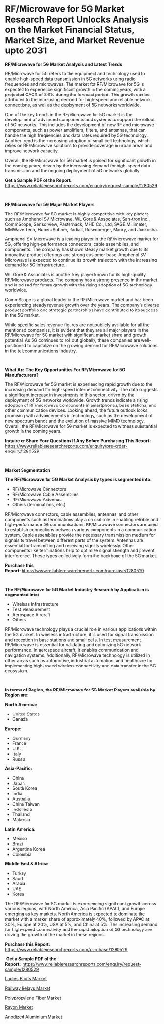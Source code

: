 <p><h1>RF/Microwave for 5G Market Research Report Unlocks Analysis on the Market Financial Status, Market Size, and Market Revenue upto 2031</h1></p><p><strong>RF/Microwave for 5G Market Analysis and Latest Trends</strong></p>
<p><p>RF/Microwave for 5G refers to the equipment and technology used to enable high-speed data transmission in 5G networks using radio frequencies and microwaves. The market for RF/Microwave for 5G is expected to experience significant growth in the coming years, with a projected CAGR of 8.6% during the forecast period. This growth can be attributed to the increasing demand for high-speed and reliable network connections, as well as the deployment of 5G networks worldwide.</p><p>One of the key trends in the RF/Microwave for 5G market is the development of advanced components and systems to support the rollout of 5G networks. This includes the development of new RF and microwave components, such as power amplifiers, filters, and antennas, that can handle the high frequencies and data rates required by 5G technology. Another trend is the increasing adoption of small cell technology, which relies on RF/Microwave solutions to provide coverage in urban areas and improve network capacity.</p><p>Overall, the RF/Microwave for 5G market is poised for significant growth in the coming years, driven by the increasing demand for high-speed data transmission and the ongoing deployment of 5G networks globally.</p></p>
<p><strong>Get a Sample PDF of the Report:&nbsp;</strong> <a href="https://www.reliableresearchreports.com/enquiry/request-sample/1280529">https://www.reliableresearchreports.com/enquiry/request-sample/1280529</a></p>
<p>&nbsp;</p>
<p><strong>RF/Microwave for 5G Major Market Players</strong></p>
<p><p>The RF/Microwave for 5G market is highly competitive with key players such as Amphenol SV Microwave, WL Gore & Associates, San-tron Inc., CommScope, Sensorview, Pasternack, MHD Co., Ltd, SAGE Millimeter, MMWave Tech, Huber+Suhner, Radiall, Rosenberger, Maury, and Junkosha.</p><p>Amphenol SV Microwave is a leading player in the RF/Microwave market for 5G, offering high-performance connectors, cable assemblies, and components. The company has shown steady market growth due to its innovative product offerings and strong customer base. Amphenol SV Microwave is expected to continue its growth trajectory with the increasing demand for 5G infrastructure.</p><p>WL Gore & Associates is another key player known for its high-quality RF/Microwave products. The company has a strong presence in the market and is poised for future growth with the rising adoption of 5G technology worldwide.</p><p>CommScope is a global leader in the RF/Microwave market and has been experiencing steady revenue growth over the years. The company's diverse product portfolio and strategic partnerships have contributed to its success in the 5G market.</p><p>While specific sales revenue figures are not publicly available for all the mentioned companies, it is evident that they are all major players in the RF/Microwave for 5G market with significant market share and growth potential. As 5G continues to roll out globally, these companies are well-positioned to capitalize on the growing demand for RF/Microwave solutions in the telecommunications industry.</p></p>
<p>&nbsp;</p>
<p><strong>What Are The Key Opportunities For RF/Microwave for 5G Manufacturers?</strong></p>
<p><p>The RF/Microwave for 5G market is experiencing rapid growth due to the increasing demand for high-speed internet connectivity. The data suggests a significant increase in investments in this sector, driven by the deployment of 5G networks worldwide. Growth trends indicate a rising adoption of RF/microwave components in smartphones, base stations, and other communication devices. Looking ahead, the future outlook looks promising with advancements in technology, such as the development of new spectrum bands and the evolution of massive MIMO technology. Overall, the RF/Microwave for 5G market is expected to witness substantial growth in the coming years.</p></p>
<p><strong>Inquire or Share Your Questions If Any Before Purchasing This Report:</strong> <a href="https://www.reliableresearchreports.com/enquiry/pre-order-enquiry/1280529">https://www.reliableresearchreports.com/enquiry/pre-order-enquiry/1280529</a></p>
<p>&nbsp;</p>
<p><strong>Market Segmentation</strong></p>
<p><strong>The RF/Microwave for 5G Market Analysis by types is segmented into:</strong></p>
<p><ul><li>RF/Microwave Connectors</li><li>RF/Microwave Cable Assemblies</li><li>RF/Microwave Antennas</li><li>Others (terminations, etc.)</li></ul></p>
<p><p>RF/Microwave connectors, cable assemblies, antennas, and other components such as terminations play a crucial role in enabling reliable and high-performance 5G communications. RF/Microwave connectors are used to establish connections between various components in a communication system. Cable assemblies provide the necessary transmission medium for signals to travel between different parts of the system. Antennas are essential for transmitting and receiving signals wirelessly. Other components like terminations help to optimize signal strength and prevent interference. These types collectively form the backbone of the 5G market.</p></p>
<p><strong>Purchase this Report:&nbsp;</strong><a href="https://www.reliableresearchreports.com/purchase/1280529">https://www.reliableresearchreports.com/purchase/1280529</a></p>
<p>&nbsp;</p>
<p><strong>The RF/Microwave for 5G Market Industry Research by Application is segmented into:</strong></p>
<p><ul><li>Wireless Infrastructure</li><li>Test Measurement</li><li>Aerospace Aircraft</li><li>Others</li></ul></p>
<p><p>RF/Microwave technology plays a crucial role in various applications within the 5G market. In wireless infrastructure, it is used for signal transmission and reception in base stations and small cells. In test measurement, RF/Microwave is essential for validating and optimizing 5G network performance. In aerospace aircraft, it enables communication and navigation systems. Additionally, RF/Microwave technology is utilized in other areas such as automotive, industrial automation, and healthcare for implementing high-speed wireless connectivity and data transfer in the 5G ecosystem.</p></p>
<p>&nbsp;</p>
<p><strong>In terms of Region, the RF/Microwave for 5G Market Players available by Region are:</strong></p>
<p>
    <p> <strong> North America: </strong>
        <ul>
            <li>United States</li>
            <li>Canada</li>
        </ul>
        </p> 
    <p> <strong> Europe: </strong>
        <ul>
            <li>Germany</li>
            <li>France</li>
            <li>U.K.</li>
            <li>Italy</li>
            <li>Russia</li>
        </ul>
        </p> 
    <p> <strong> Asia-Pacific: </strong>
        <ul>
            <li>China</li>
            <li>Japan</li>
            <li>South Korea</li>
            <li>India</li>
            <li>Australia</li>
            <li>China Taiwan</li>
            <li>Indonesia</li>
            <li>Thailand</li>
            <li>Malaysia</li>
        </ul>
        </p> 
    <p> <strong> Latin America: </strong>
        <ul>
            <li>Mexico</li>
            <li>Brazil</li>
            <li>Argentina Korea</li>
            <li>Colombia</li>
        </ul>
        </p> 
    <p> <strong> Middle East & Africa: </strong>
        <ul>
            <li>Turkey</li>
            <li>Saudi</li>
            <li>Arabia</li>
            <li>UAE</li>
            <li>Korea</li>
        </ul>
    </p>
    </p>
<p><p>The RF/Microwave for 5G market is experiencing significant growth across various regions, with North America, Asia Pacific (APAC), and Europe emerging as key markets. North America is expected to dominate the market with a market share of approximately 40%, followed by APAC at 30%, Europe at 20%, USA at 5%, and China at 5%. The increasing demand for high-speed connectivity and the rapid adoption of 5G technology are driving the growth of the market in these regions.</p></p>
<p><strong>Purchase this Report: </strong><a href="https://www.reliableresearchreports.com/purchase/1280529">https://www.reliableresearchreports.com/purchase/1280529</a></p>
<p>&nbsp;<strong>Get a Sample PDF of the Report:&nbsp;&nbsp;</strong><a href="https://www.reliableresearchreports.com/enquiry/request-sample/1280529">https://www.reliableresearchreports.com/enquiry/request-sample/1280529</a></p>
<p><strong></strong></p>
<p><p><a href="https://medium.com/@tommiesmith8654/decoding-ladies-boots-market-metrics-market-share-trends-and-growth-patterns-30648d91aa50">Ladies Boots Market</a></p><p><a href="https://medium.com/@tommiesmith8654/railway-relays-market-report-reveals-the-latest-trends-and-growth-opportunities-of-this-market-83d13cbf340d">Railway Relays Market</a></p><p><a href="https://medium.com/@tommiesmith8654/polypropylene-fiber-market-size-reveals-the-best-marketing-channels-in-global-industry-c4b9db35de84">Polypropylene Fiber Market</a></p><p><a href="https://medium.com/@tommiesmith8654/rayon-market-trends-forecast-and-competitive-analysis-to-2031-d569b8df3ba7">Rayon Market</a></p><p><a href="https://medium.com/@tommiesmith8654/anodized-aluminium-market-size-reveals-the-best-marketing-channels-in-global-industry-9bda6e7d7c28">Anodized Aluminium Market</a></p></p>